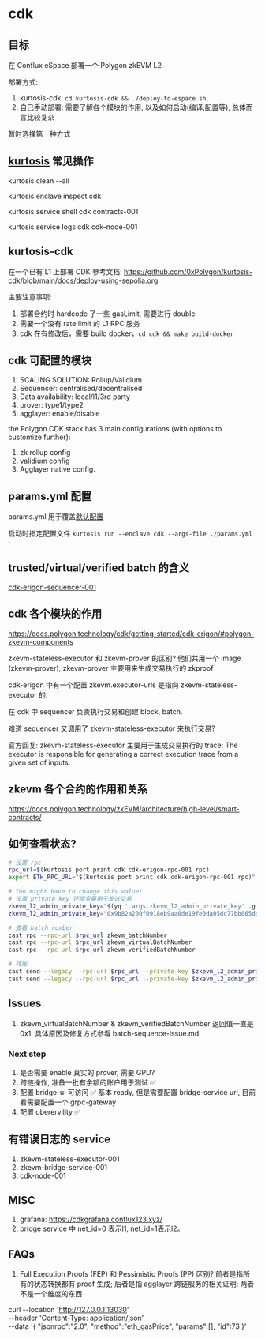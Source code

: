 # cdk

## 目标

在 Conflux eSpace 部署一个 Polygon zkEVM L2

部署方式:

1. kurtosis-cdk: `cd kurtosis-cdk && ./deploy-to-espace.sh`
2. 自己手动部署: 需要了解各个模块的作用, 以及如何启动(编译,配置等), 总体而言比较复杂

暂时选择第一种方式

## [kurtosis](https://docs.kurtosis.com/) 常见操作

kurtosis clean --all

kurtosis enclave inspect cdk

kurtosis service shell cdk contracts-001

kurtosis service logs cdk cdk-node-001

## kurtosis-cdk 

在一个已有 L1 上部署 CDK 参考文档: https://github.com/0xPolygon/kurtosis-cdk/blob/main/docs/deploy-using-sepolia.org

主要注意事项:

1. 部署合约时 hardcode 了一些 gasLimit, 需要进行 double
2. 需要一个没有 rate limit 的 L1 RPC 服务 
3. cdk 在有修改后，需要 build docker，`cd cdk && make build-docker`

## cdk 可配置的模块

1. SCALING SOLUTION: Rollup/Validium
2. Sequencer: centralised/decentralised
3. Data availability: local/l1/3rd party
4. prover: type1/type2
5. agglayer: enable/disable

the Polygon CDK stack has 3 main configurations (with options to customize further): 

1. zk rollup config
2. validium config
3. Agglayer native config.

## params.yml 配置

params.yml 用于覆盖[默认配置](https://teams.microsoft.com/l/message/19:eefe6ee693434fe5bf6d255232b7c3d6@thread.v2/1744009724103?context=%7B%22contextType%22%3A%22chat%22%7D)

启动时指定配置文件 `kurtosis run --enclave cdk --args-file ./params.yml .`

## trusted/virtual/verified batch 的含义

[cdk-erigon-sequencer-001](https://docs.polygon.technology/cdk/getting-started/cdk-erigon/#trusted-state)

## cdk 各个模块的作用

https://docs.polygon.technology/cdk/getting-started/cdk-erigon/#polygon-zkevm-components

zkevm-stateless-executor 和 zkevm-prover 的区别? 他们共用一个 image (zkevm-prover); zkevm-prover 主要用来生成交易执行的 zkproof

cdk-erigon 中有一个配置 zkevm.executor-urls 是指向 zkevm-stateless-executor 的.

在 cdk 中 sequencer 负责执行交易和创建 block, batch.

难道 sequencer 又调用了 zkevm-stateless-executor 来执行交易?

官方回复: zkevm-stateless-executor 主要用于生成交易执行的 trace: The executor is responsible for generating a correct execution trace from a given set of inputs.

## zkevm 各个合约的作用和关系

https://docs.polygon.technology/zkEVM/architecture/high-level/smart-contracts/

## 如何查看状态?

```sh
# 设置 rpc
rpc_url=$(kurtosis port print cdk cdk-erigon-rpc-001 rpc)
export ETH_RPC_URL="$(kurtosis port print cdk cdk-erigon-rpc-001 rpc)"

# You might have to change this value!
# 设置 private key 环境变量用于发送交易
zkevm_l2_admin_private_key="$(yq '.args.zkevm_l2_admin_private_key' .github/tests/external-l1/deploy-cdk-to-sepolia.yml)" 
zkevm_l2_admin_private_key="0x9b82a200f0918eb9aa0de19fe0da05dc77bb065dd912a0d7e1f3e2c7de6b122c"

# 查看 batch number
cast rpc --rpc-url $rpc_url zkevm_batchNumber
cast rpc --rpc-url $rpc_url zkevm_virtualBatchNumber
cast rpc --rpc-url $rpc_url zkevm_verifiedBatchNumber

# 转账
cast send --legacy --rpc-url $rpc_url --private-key $zkevm_l2_admin_private_key --value 1 0x0000000000000000000000000000000000000000
cast send --legacy --rpc-url $rpc_url --private-key $zkevm_l2_admin_private_key --value 100000000000000000000 0x8943545177806ED17B9F23F0a21ee5948eCaa776
```


## Issues

1. zkevm_virtualBatchNumber & zkevm_verifiedBatchNumber 返回值一直是 0x1: 具体原因及修复方式参看 batch-sequence-issue.md

### Next step

1. 是否需要 enable 真实的 prover, 需要 GPU?
2. 跨链操作, 准备一批有余额的账户用于测试  ✅
3. 配置 bridge-ui 可访问  ✅ 基本 ready, 但是需要配置 bridge-service url, 目前看需要配置一个 grpc-gateway
4. 配置 oberervility ✅

## 有错误日志的 service 

1. zkevm-stateless-executor-001
2. zkevm-bridge-service-001
3. cdk-node-001

## MISC

1. grafana: https://cdkgrafana.conflux123.xyz/
2. bridge service 中 net_id=0 表示l1, net_id=1表示l2。 

## FAQs

1. Full Execution Proofs (FEP) 和 Pessimistic Proofs (PP) 区别? 前者是指所有的状态转换都有 proof 生成; 后者是指 agglayer 跨链服务的相关证明; 两者不是一个维度的东西



curl --location 'http://127.0.0.1:13030' \
--header 'Content-Type: application/json' \
--data '{
	"jsonrpc":"2.0",
	"method":"eth_gasPrice",
	"params":[],
	"id":73
}'